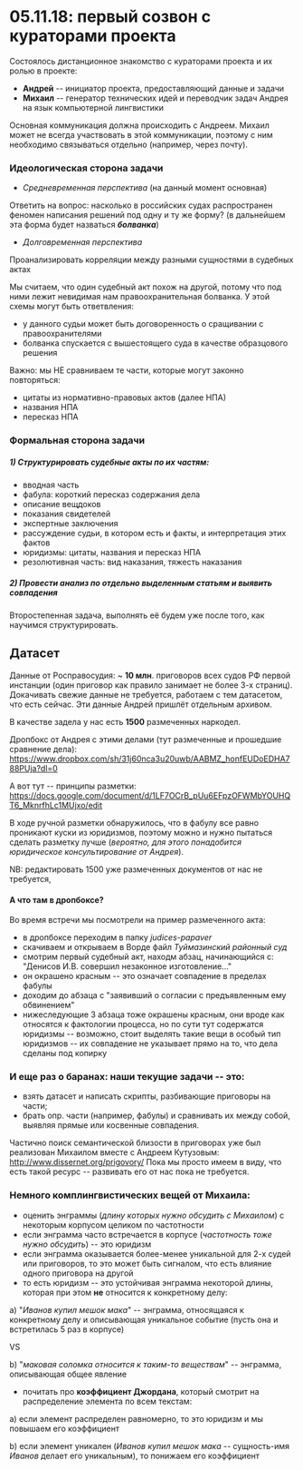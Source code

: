 # 05.11.18: первый созвон с кураторами проекта

Состоялось дистанционное знакомство с кураторами проекта и их ролью в проекте:

  - **Андрей** -- инициатор проекта, предоставляющий данные и задачи
  - **Михаил** -- генератор технических идей и переводчик задач Андрея на язык компьютерной лингвистики

Основная коммуникация должна происходить с Андреем.
Михаил может не всегда участвовать в этой коммуникации, поэтому с ним необходимо связываться отдельно (например, через почту).

### Идеологическая сторона задачи

- *Средневременная перспектива* (на данный момент основная)

Ответить на вопрос: насколько в российских судах распространен феномен написания решений под одну и ту же форму? (в дальнейшем эта форма будет назваться ***болванка***)

- *Долговременная перспектива*

Проанализировать корреляции между разными сущностями в судебных актах

Мы считаем, что один судебный акт похож на другой, потому что под ними лежит невидимая нам правоохранительная болванка. У этой схемы могут быть ответвления:
- у данного судьи может быть договоренность о сращивании с правоохранителями
- болванка спускается с вышестоящего суда в качестве образцового решения

Важно: мы НЕ сравниваем те части, которые могут законно повторяться:
- цитаты из нормативно-правовых актов (далее НПА)
- названия НПА
- пересказ НПА

### Формальная сторона задачи

##### 1) Структурировать судебные акты по их частям:
- вводная часть
- фабула: короткий пересказ содержания дела
- описание вещдоков
- показания свидетелей
- экспертные заключения
- рассуждение судьи, в котором есть и факты, и интерпретация этих фактов
- юридизмы: цитаты, названия и пересказ НПА
- резолютивная часть: вид наказания, тяжесть наказания

##### 2) Провести анализ по отдельно выделенным статьям и выявить совпадения
Второстепенная задача, выполнять её будем уже после того, как научимся структурировать.

## Датасет

Данные от Росправосудия: ~ **10 млн**. приговоров всех судов РФ первой инстанции
(один приговор как правило занимает не более 3-х страниц).
Докачивать свежие данные не требуется, работаем с тем датасетом, что есть сейчас.
Эти данные Андрей пришлёт отдельным архивом.


В качестве задела у нас есть **1500** размеченных наркодел.

Дропбокс от Андрея с этими делами (тут размеченные и прошедшие сравнение дела):
https://www.dropbox.com/sh/31j60nca3u20uwb/AABMZ_honfEUDoEDHA788PUja?dl=0

А вот тут -- принципы разметки:
https://docs.google.com/document/d/1LF7OCrB_pUu6EFpzOFWMbYOUHQT6_MknrfhLc1MUjxo/edit

В ходе ручной разметки обнаружилось, что в фабулу все равно проникают куски из юридизмов, поэтому можно и нужно пытаться сделать разметку лучше (*вероятно, для этого понадобится юридическое консультирование от Андрея*).

NB: редактировать 1500 уже размеченных документов от нас не требуется, 

#### А что там в дропбоксе?

Во время встречи мы посмотрели на пример размеченного акта:
- в дропбоксе переходим в папку *judices-papaver*
- скачиваем и открываем в Ворде файл *Туймазинский районный суд*
- смотрим первый судебный акт, находм абзац, начинающийся с: "Денисов И.В. совершил незаконное изготовление..."
- он окрашено красным -- это означает совпадение в пределах фабулы
- доходим до абзаца с "заявивший о согласии с предъявленным ему обвинением"
- нижеследующие 3 абзаца тоже окрашены красным, они вроде как относятся к фактологии процесса, но по сути тут содержатся юридизмы -- возможно, стоит выделять такие вещи в особый тип юридизмов -- их совпадение не указывает прямо на то, что дела сделаны под копирку

### И еще раз о баранах: наши текущие задачи -- это:
- взять датасет и написать скрипты, разбивающие приговоры на части;
- брать опр. части (например, фабулы) и сравнивать их между собой, выявляя прямые или косвенные совпадения.

Частично поиск семантической близости в приговорах уже был реализован Михаилом вместе с Андреем Кутузовым: http://www.dissernet.org/prigovory/
Пока мы просто имеем в виду, что есть такой ресурс -- развивать его от нас пока не требуется.

### Немного комплингвистических вещей от Михаила:
- оценить энграммы (*длину которых нужно обсудить с Михаилом*) с некоторым корпусом целиком по частотности
- если энграмма часто встречается в корпусе (*частотность тоже нужно обсудить*) -- это юридизм
- если энграмма оказывается более-менее уникальной для 2-х судей или приговоров, то это может быть сигналом, что есть влияние одного приговора на другой
- то есть юридизм -- это устойчивая энграмма некоторой длины, которая при этом **не** относится к конкретному делу:

a) "*Иванов купил мешок мака*" -- энграмма, относящаяся к конкретному делу и описывающая уникальное событие (пусть она и встретилась 5 раз в корпусе)

VS

b) "*маковая соломка относится к таким-то веществам*" -- энграмма, описывающая общее явление

- почитать про **коэффициент Джордана**, который смотрит на распределение элемента по всем текстам:

a) если элемент распределен равномерно, то это юридизм и мы повышаем его коэффициент

b) если элемент уникален (*Иванов купил мешок мака* -- сущность-имя *Иванов* делает его уникальным), то понижаем его коэффициент
